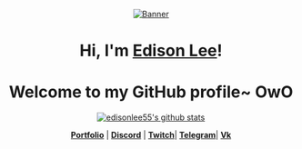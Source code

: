 
<p align="center">
  <a href="https://www.edisonlee55.com"><img src="kita-ikuyo-rap.webp" alt="Banner"></a>
</p>

<h1 align="center">Hi, I'm <a href="https://www.edisonlee55.com">Edison Lee</a>!</h1>
<h1 align="center">Welcome to my GitHub profile~ OwO</h1>

<p align="center">
  <a href="https://github.com/edisonlee55"><img src="https://github-readme-stats.vercel.app/api?username=edisonlee55&hide_border=true&show_icons=true" alt="edisonlee55's github stats"></a>
</p>

<p align="center">
  <strong><a href=ispace18.github.io/Portfolio/">Portfolio</a></strong> |
  <strong><a href="https://discord.gg/7ST4gwnPgQ">Discord</a></strong> |
  <strong><a href="https://www.twitch.tv/iSpace207">Twitch</a></strong>|
  <strong><a href="https://t.me/aqua_minerali">Telegram</a></strong>|
  <strong><a style href="https://vk.com/shahnazariandavid">Vk</a></strong>
</p>
